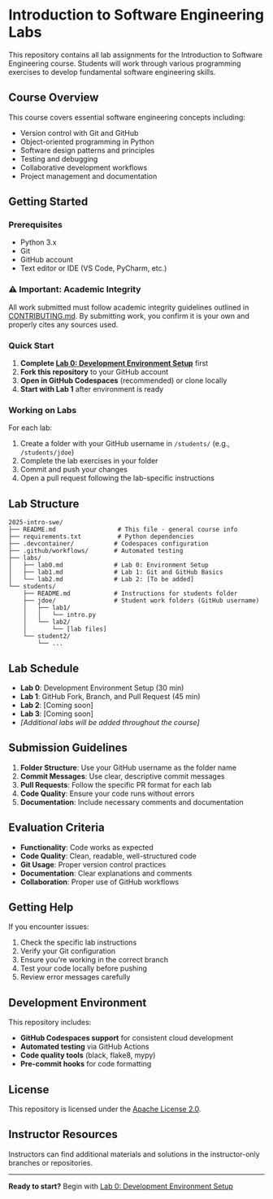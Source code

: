 # Introduction to Software Engineering Labs

This repository contains all lab assignments for the Introduction to Software Engineering course. Students will work through various programming exercises to develop fundamental software engineering skills.

## Course Overview

This course covers essential software engineering concepts including:
- Version control with Git and GitHub
- Object-oriented programming in Python
- Software design patterns and principles
- Testing and debugging
- Collaborative development workflows
- Project management and documentation

## Getting Started

### Prerequisites
- Python 3.x
- Git
- GitHub account
- Text editor or IDE (VS Code, PyCharm, etc.)

### ⚠️ Important: Academic Integrity
All work submitted must follow academic integrity guidelines outlined in [CONTRIBUTING.md](CONTRIBUTING.md). By submitting work, you confirm it is your own and properly cites any sources used.

### Quick Start

1. **Complete [Lab 0: Development Environment Setup](labs/lab0.md)** first
2. **Fork this repository** to your GitHub account
3. **Open in GitHub Codespaces** (recommended) or clone locally
4. **Start with Lab 1** after environment is ready

### Working on Labs

For each lab:
1. Create a folder with your GitHub username in `/students/` (e.g., `/students/jdoe`)
2. Complete the lab exercises in your folder
3. Commit and push your changes
4. Open a pull request following the lab-specific instructions

## Lab Structure

```
2025-intro-swe/
├── README.md                 # This file - general course info
├── requirements.txt          # Python dependencies
├── .devcontainer/           # Codespaces configuration
├── .github/workflows/       # Automated testing
├── labs/
│   ├── lab0.md              # Lab 0: Environment Setup
│   ├── lab1.md              # Lab 1: Git and GitHub Basics
│   └── lab2.md              # Lab 2: [To be added]
└── students/
    ├── README.md            # Instructions for students folder
    ├── jdoe/                # Student work folders (GitHub username)
    │   ├── lab1/
    │   │   └── intro.py
    │   └── lab2/
    │       └── [lab files]
    └── student2/
        └── ...
```

## Lab Schedule

- **Lab 0**: Development Environment Setup (30 min)
- **Lab 1**: GitHub Fork, Branch, and Pull Request (45 min)
- **Lab 2**: [Coming soon]
- **Lab 3**: [Coming soon]
- *[Additional labs will be added throughout the course]*

## Submission Guidelines

1. **Folder Structure**: Use your GitHub username as the folder name
2. **Commit Messages**: Use clear, descriptive commit messages
3. **Pull Requests**: Follow the specific PR format for each lab
4. **Code Quality**: Ensure your code runs without errors
5. **Documentation**: Include necessary comments and documentation

## Evaluation Criteria

- **Functionality**: Code works as expected
- **Code Quality**: Clean, readable, well-structured code
- **Git Usage**: Proper version control practices
- **Documentation**: Clear explanations and comments
- **Collaboration**: Proper use of GitHub workflows

## Getting Help

If you encounter issues:
1. Check the specific lab instructions
2. Verify your Git configuration
3. Ensure you're working in the correct branch
4. Test your code locally before pushing
5. Review error messages carefully

## Development Environment

This repository includes:
- **GitHub Codespaces support** for consistent cloud development
- **Automated testing** via GitHub Actions
- **Code quality tools** (black, flake8, mypy)
- **Pre-commit hooks** for code formatting

## License

This repository is licensed under the [Apache License 2.0](LICENSE).

## Instructor Resources

Instructors can find additional materials and solutions in the instructor-only branches or repositories.

---

**Ready to start?** Begin with [Lab 0: Development Environment Setup](labs/lab0.md)
